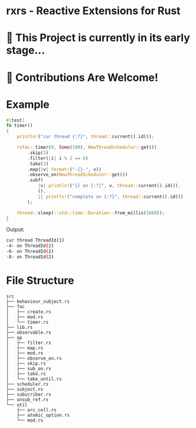 # rxrs - Reactive Extensions for Rust

# 🌱 This Project is currently in its early stage...
# 🦀 Contributions Are Welcome!

# Example

```rust
#[test]
fn timer()
{
    println!("cur thread {:?}", thread::current().id());

    rxfac::timer(0, Some(100), NewThreadScheduler::get())
        .skip(3)
        .filter(|i| i % 2 == 0)
        .take(3)
        .map(|v| format!("-{}-", v))
        .observe_on(NewThreadScheduler::get())
        .subf(
            |v| println!("{} on {:?}", v, thread::current().id()),
            (),
            || println!("complete on {:?}", thread::current().id())
        );

    thread::sleep(::std::time::Duration::from_millis(1000));
}
```
Output:
```bash
cur thread ThreadId(1)
-4- on ThreadId(2)
-6- on ThreadId(2)
-8- on ThreadId(2)
```

# File Structure
```
src
├── behaviour_subject.rs
├── fac
│   ├── create.rs
│   ├── mod.rs
│   └── timer.rs
├── lib.rs
├── observable.rs
├── op
│   ├── filter.rs
│   ├── map.rs
│   ├── mod.rs
│   ├── observe_on.rs
│   ├── skip.rs
│   ├── sub_on.rs
│   ├── take.rs
│   └── take_until.rs
├── scheduler.rs
├── subject.rs
├── subscriber.rs
├── unsub_ref.rs
└── util
    ├── arc_cell.rs
    ├── atomic_option.rs
    └── mod.rs
```

